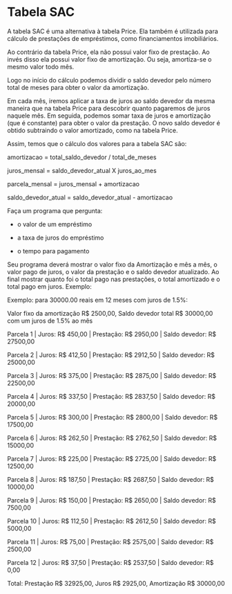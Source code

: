 # Tabela SAC

A tabela SAC é uma alternativa à tabela Price. Ela também é utilizada para cálculo de prestações de empréstimos, como financiamentos imobiliários.

Ao contrário da tabela Price, ela não possui valor fixo de prestação. Ao invés disso ela possui valor fixo de amortização. Ou seja, amortiza-se o mesmo valor todo mês.

Logo no início do cálculo podemos dividir o saldo devedor pelo número total de meses para obter o valor da amortização.

Em cada mês, iremos aplicar a taxa de juros ao saldo devedor da mesma maneira que na tabela Price para descobrir quanto pagaremos de juros naquele mês. Em seguida, podemos somar taxa de juros e amortização (que é constante) para obter o valor da prestação. O novo saldo devedor é obtido subtraindo o valor amortizado, como na tabela Price.

Assim, temos que o cálculo dos valores para a tabela SAC são:

amortizacao = total_saldo_devedor / total_de_meses

juros_mensal = saldo_devedor_atual X juros_ao_mes

parcela_mensal = juros_mensal + amortizacao

saldo_devedor_atual = saldo_devedor_atual - amortizacao


Faça um programa que pergunta:

- o valor de um empréstimo

- a taxa de juros do empréstimo
- o tempo para pagamento

Seu programa deverá mostrar o valor fixo da Amortização e mês a mês, o valor pago de juros, o valor da prestação e o saldo devedor atualizado. Ao final mostrar quanto foi o total pago nas prestações, o total amortizado e o total pago em juros. Exemplo:

Exemplo: para 30000.00 reais em 12 meses com juros de 1.5%:

Valor fixo da amortização R$ 2500,00, Saldo devedor total R$ 30000,00 com um juros de 1.5% ao mês

Parcela 1 | Juros: R$ 450,00 | Prestação: R$ 2950,00 | Saldo devedor: R$ 27500,00

Parcela 2 | Juros: R$ 412,50 | Prestação: R$ 2912,50 | Saldo devedor: R$ 25000,00

Parcela 3 | Juros: R$ 375,00 | Prestação: R$ 2875,00 | Saldo devedor: R$ 22500,00

Parcela 4 | Juros: R$ 337,50 | Prestação: R$ 2837,50 | Saldo devedor: R$ 20000,00

Parcela 5 | Juros: R$ 300,00 | Prestação: R$ 2800,00 | Saldo devedor: R$ 17500,00

Parcela 6 | Juros: R$ 262,50 | Prestação: R$ 2762,50 | Saldo devedor: R$ 15000,00

Parcela 7 | Juros: R$ 225,00 | Prestação: R$ 2725,00 | Saldo devedor: R$ 12500,00

Parcela 8 | Juros: R$ 187,50 | Prestação: R$ 2687,50 | Saldo devedor: R$ 10000,00

Parcela 9 | Juros: R$ 150,00 | Prestação: R$ 2650,00 | Saldo devedor: R$ 7500,00

Parcela 10 | Juros: R$ 112,50 | Prestação: R$ 2612,50 | Saldo devedor: R$ 5000,00

Parcela 11 | Juros: R$ 75,00 | Prestação: R$ 2575,00 | Saldo devedor: R$ 2500,00

Parcela 12 | Juros: R$ 37,50 | Prestação: R$ 2537,50 | Saldo devedor: R$ 0,00

Total: Prestação R$ 32925,00, Juros R$ 2925,00, Amortização R$ 30000,00